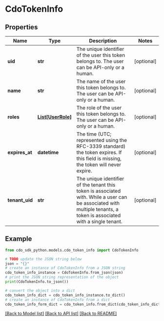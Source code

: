 # CdoTokenInfo


## Properties

Name | Type | Description | Notes
------------ | ------------- | ------------- | -------------
**uid** | **str** | The unique identifier of the user this token belongs to. The user can be API-only or a human. | [optional] 
**name** | **str** | The name of the user this token belongs to. The user can be API-only or a human. | [optional] 
**roles** | [**List[UserRole]**](UserRole.md) | The role of the user this token belongs to. The user can be API-only or a human. | [optional] 
**expires_at** | **datetime** | The time (UTC; represented using the RFC-3339 standard) the token expires. If this field is missing, the token will never expire. | [optional] 
**tenant_uid** | **str** | The unique identifier of the tenant this token is associated with. While a user can be associated with multiple tenants, a token is associated with a single tenant. | [optional] 

## Example

```python
from cdo_sdk_python.models.cdo_token_info import CdoTokenInfo

# TODO update the JSON string below
json = "{}"
# create an instance of CdoTokenInfo from a JSON string
cdo_token_info_instance = CdoTokenInfo.from_json(json)
# print the JSON string representation of the object
print(CdoTokenInfo.to_json())

# convert the object into a dict
cdo_token_info_dict = cdo_token_info_instance.to_dict()
# create an instance of CdoTokenInfo from a dict
cdo_token_info_form_dict = cdo_token_info.from_dict(cdo_token_info_dict)
```
[[Back to Model list]](../README.md#documentation-for-models) [[Back to API list]](../README.md#documentation-for-api-endpoints) [[Back to README]](../README.md)


